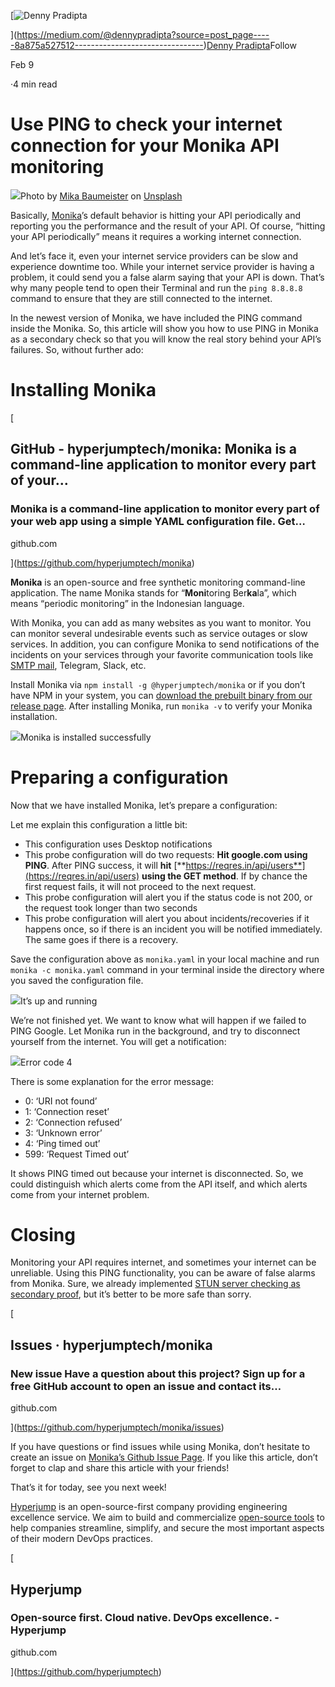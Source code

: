 [![Denny Pradipta](https://miro.medium.com/fit/c/48/48/1*xMyd0j43HlsG8Iots4I1ig.jpeg)

](https://medium.com/@dennypradipta?source=post_page-----8a875a527512--------------------------------)[Denny Pradipta](https://medium.com/@dennypradipta?source=post_page-----8a875a527512--------------------------------)Follow

Feb 9

·4 min read

# Use PING to check your internet connection for your Monika API monitoring

![](https://miro.medium.com/max/1400/0*HNZxvDYjZGD61paE)Photo by [Mika Baumeister](https://unsplash.com/@mbaumi?utm_source=medium&utm_medium=referral) on [Unsplash](https://unsplash.com?utm_source=medium&utm_medium=referral)

Basically, [Monika](https://monika.hyperjump.tech)’s default behavior is hitting your API periodically and reporting you the performance and the result of your API. Of course, “hitting your API periodically” means it requires a working internet connection.

And let’s face it, even your internet service providers can be slow and experience downtime too. While your internet service provider is having a problem, it could send you a false alarm saying that your API is down. That’s why many people tend to open their Terminal and run the `ping 8.8.8.8` command to ensure that they are still connected to the internet.

In the newest version of Monika, we have included the PING command inside the Monika. So, this article will show you how to use PING in Monika as a secondary check so that you will know the real story behind your API’s failures. So, without further ado:

# Installing Monika

[

## GitHub - hyperjumptech/monika: Monika is a command-line application to monitor every part of your…

### Monika is a command-line application to monitor every part of your web app using a simple YAML configuration file. Get…

github.com

](https://github.com/hyperjumptech/monika)

**Monika** is an open-source and free synthetic monitoring command-line application. The name Monika stands for “**Moni**toring Ber**ka**la”, which means “periodic monitoring” in the Indonesian language.

With Monika, you can add as many websites as you want to monitor. You can monitor several undesirable events such as service outages or slow services. In addition, you can configure Monika to send notifications of the incidents on your services through your favorite communication tools like [SMTP mail](https://medium.com/hyperjump-tech/get-notified-by-e-mail-when-your-website-is-down-using-monika-a-guide-to-smtp-notification-channel-91dfcbed2bf8), Telegram, Slack, etc.

Install Monika via `npm install -g @hyperjumptech/monika` or if you don’t have NPM in your system, you can [download the prebuilt binary from our release page](https://github.com/hyperjumptech/monika/releases). After installing Monika, run `monika -v` to verify your Monika installation.

![](https://miro.medium.com/proxy/1*NCa_JT4SdiaDPPdHgIzq2Q.png)Monika is installed successfully

# Preparing a configuration

Now that we have installed Monika, let’s prepare a configuration:

Let me explain this configuration a little bit:

- This configuration uses Desktop notifications
- This probe configuration will do two requests: **Hit google.com using PING**. After PING success, it will **hit** [**https://reqres.in/api/users**](https://reqres.in/api/users) **using the GET method**. If by chance the first request fails, it will not proceed to the next request.
- This probe configuration will alert you if the status code is not 200, or the request took longer than two seconds
- This probe configuration will alert you about incidents/recoveries if it happens once, so if there is an incident you will be notified immediately. The same goes if there is a recovery.

Save the configuration above as `monika.yaml` in your local machine and run `monika -c monika.yaml` command in your terminal inside the directory where you saved the configuration file.

![](https://miro.medium.com/max/1400/1*96YDF6fKh9uc1ABw5Z_6Cw.png)It’s up and running

We’re not finished yet. We want to know what will happen if we failed to PING Google. Let Monika run in the background, and try to disconnect yourself from the internet. You will get a notification:

![](https://miro.medium.com/max/1400/1*9-EXof54-ekJfzorw269ew.png)Error code 4

There is some explanation for the error message:

- 0: ‘URI not found’
- 1: ‘Connection reset’
- 2: ‘Connection refused’
- 3: ‘Unknown error’
- 4: ‘Ping timed out’
- 599: ‘Request Timed out’

It shows PING timed out because your internet is disconnected. So, we could distinguish which alerts come from the API itself, and which alerts come from your internet problem.

# Closing

Monitoring your API requires internet, and sometimes your internet can be unreliable. Using this PING functionality, you can be aware of false alarms from Monika. Sure, we already implemented [STUN server checking as secondary proof](https://github.com/hyperjumptech/monika/pull/357), but it’s better to be more safe than sorry.

[

## Issues · hyperjumptech/monika

### New issue Have a question about this project? Sign up for a free GitHub account to open an issue and contact its…

github.com

](https://github.com/hyperjumptech/monika/issues)

If you have questions or find issues while using Monika, don’t hesitate to create an issue on [Monika’s Github Issue Page](https://github.com/hyperjumptech/monika/issues). If you like this article, don’t forget to clap and share this article with your friends!

That’s it for today, see you next week!

[Hyperjump](https://hyperjump.tech/) is an open-source-first company providing engineering excellence service. We aim to build and commercialize [open-source tools](https://github.com/hyperjumptech) to help companies streamline, simplify, and secure the most important aspects of their modern DevOps practices.

[

## Hyperjump

### Open-source first. Cloud native. DevOps excellence. - Hyperjump

github.com

](https://github.com/hyperjumptech)

